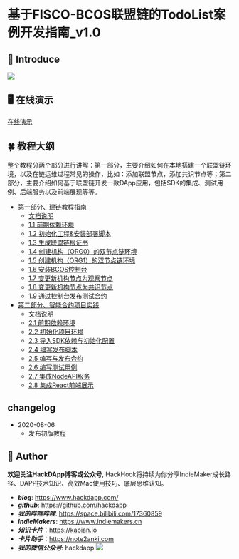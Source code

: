 # 基于FISCO-BCOS联盟链的TodoList案例开发指南_v1.0

## 📘 Introduce

![](http://cdn.hackdapp.com/2020-08-06-145041.jpg)

## 🖥️ 在线演示

[在线演示](https://bcos.hackdapp.com/)

## 🍀 教程大纲

整个教程分两个部分进行讲解：第一部分，主要介绍如何在本地搭建一个联盟链环境，以及在链运维过程常见的操作，比如：添加联盟节点，添加共识节点等；第二部分，主要介绍如何基于联盟链开发一款DApp应用，包括SDK的集成、测试用例、后端服务以及前端展现等等。

* [第一部分、建链教程指南]()
  * [文档说明](build_chain)
  * [1.1 前期依赖环境](build_chain/1.1)
  * [1.2 初始化工程&安装部署脚本](build_chain/1.2)
  * [1.3 生成联盟链根证书](build_chain/1.3)
  * [1.4 创建机构（ORG0）的双节点链环境](build_chain/1.4)
  * [1.5 创建机构（ORG1）的双节点链环境](build_chain/1.5)
  * [1.6 安装BCOS控制台](build_chain/1.6)
  * [1.7 变更新机构节点为观察节点](build_chain/1.7)
  * [1.8 变更新机构节点为共识节点](build_chain/1.8)
  * [1.9 通过控制台发布测试合约](build_chain/1.9)
* [第二部分、智能合约项目实践]()
  * [文档说明](build_dapp)
  * [2.1 前期依赖环境](build_dapp/2.1)
  * [2.2 初始化项目环境](build_dapp/2.2)
  * [2.3 导入SDK依赖与初始化配置](build_dapp/2.3)
  * [2.4 编写发布脚本](build_dapp/2.4)
  * [2.5 编写与发布合约](build_dapp/2.5)
  * [2.6 编写测试用例](build_dapp/2.6)
  * [2.7 集成NodeAPI服务](build_dapp/2.7)
  * [2.8 集成React前端展示](build_dapp/2.8)

## changelog

* 2020-08-06
  * 发布初版教程

## 👤 Author

**欢迎关注HackDApp博客或公众号**, HackHook将持续为你分享IndieMaker成长路径、DAPP技术知识、高效Mac使用技巧、底层思维认知。

* ***blog***:     <https://www.hackdapp.com/>
* ***github***:   <https://github.com/hackdapp>
* ***我的哔哩哔哩***:   <https://space.bilibili.com/17360859>
* ***IndieMakers***:  <https://www.indiemakers.cn>
* ***知识卡片***：<https://kapian.io>
* ***卡片助手***：<https://note2anki.com>
* ***我的微信公众号***: hackdapp
  ![](http://cdn.hackdapp.com/2019-04-03-mysign.jpg)

